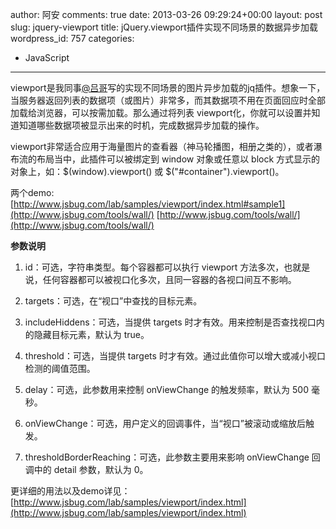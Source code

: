 author: 阿安
comments: true
date: 2013-03-26 09:29:24+00:00
layout: post
slug: jquery-viewport
title: jQuery.viewport插件实现不同场景的数据异步加载
wordpress_id: 757
categories:
- JavaScript
---

viewport是我同事[@吕哥](http://www.jsbug.com/)写的实现不同场景的图片异步加载的jq插件。想象一下，当服务器返回列表的数据项（或图片）非常多，而其数据项不用在页面回应时全部加载给浏览器，可以按需加载。那么通过将列表 viewport化，你就可以设置并知道知道哪些数据项被显示出来的时机，完成数据异步加载的操作。

viewport非常适合应用于海量图片的查看器（神马轮播图，相册之类的），或者瀑布流的布局当中，此插件可以被绑定到 window 对象或任意以 block 方式显示的对象上，如：$(window).viewport() 或 $("#container").viewport()。

两个demo:
[http://www.jsbug.com/lab/samples/viewport/index.html#sample1](http://www.jsbug.com/tools/wall/)
[http://www.jsbug.com/tools/wall/](http://www.jsbug.com/tools/wall/)

**参数说明**




  1. id：可选，字符串类型。每个容器都可以执行 viewport 方法多次，也就是说，任何容器都可以被视口化多次，且同一容器的各视口间互不影响。


  2. targets：可选，在“视口”中查找的目标元素。


  3. includeHiddens：可选，当提供 targets 时才有效。用来控制是否查找视口内的隐藏目标元素，默认为 true。


  4. threshold：可选，当提供 targets 时才有效。通过此值你可以增大或减小视口检测的阈值范围。


  5. delay：可选，此参数用来控制 onViewChange 的触发频率，默认为 500 毫秒。


  6. onViewChange：可选，用户定义的回调事件，当“视口”被滚动或缩放后触发。


  7. thresholdBorderReaching：可选，此参数主要用来影响 onViewChange 回调中的 detail 参数，默认为 0。



更详细的用法以及demo详见：[http://www.jsbug.com/lab/samples/viewport/index.html](http://www.jsbug.com/lab/samples/viewport/index.html)
